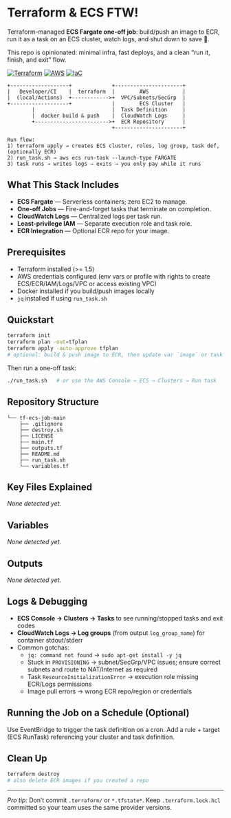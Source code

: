 # Terraform & ECS FTW! 

Terraform-managed **ECS Fargate one-off job**: build/push an image to ECR, run it as a task on an ECS cluster, watch logs, and shut down to save 💸.

This repo is opinionated: minimal infra, fast deploys, and a clean “run it, finish, and exit” flow.


[![Terraform](https://img.shields.io/badge/Terraform-1.5%2B-5C4EE5)](#) [![AWS](https://img.shields.io/badge/AWS-ECS%20%7C%20ECR-FF9900)](#) [![IaC](https://img.shields.io/badge/IaC-Terraform-informational)](#)


```
+-------------------+             +----------------------+
|   Developer/CI    |  terraform  |        AWS           |
|  (local/Actions)  +------------>+  VPC/Subnets/SecGrp  |
+-------------------+             |        ECS Cluster   |
        |                         |  Task Definition     |
        |  docker build & push    |  CloudWatch Logs     |
        +------------------------>+  ECR Repository      |
                                  +----------------------+

Run flow:
1) terraform apply → creates ECS cluster, roles, log group, task def, (optionally ECR)
2) run_task.sh → aws ecs run-task --launch-type FARGATE
3) task runs → writes logs → exits → you only pay while it runs
```


## What This Stack Includes
- **ECS Fargate** — Serverless containers; zero EC2 to manage.
- **One-off Jobs** — Fire-and-forget tasks that terminate on completion.
- **CloudWatch Logs** — Centralized logs per task run.
- **Least-privilege IAM** — Separate execution role and task role.
- **ECR Integration** — Optional ECR repo for your image.

## Prerequisites
- Terraform installed (>= 1.5)
- AWS credentials configured (env vars or profile with rights to create ECS/ECR/IAM/Logs/VPC or access existing VPC)
- Docker installed if you build/push images locally
- `jq` installed if using `run_task.sh`

## Quickstart
```bash
terraform init
terraform plan -out=tfplan
terraform apply -auto-approve tfplan
# optional: build & push image to ECR, then update var `image` or task def
```
Then run a one-off task:
```bash
./run_task.sh   # or use the AWS Console → ECS → Clusters → Run task
```

## Repository Structure
```
└── tf-ecs-job-main
    ├── .gitignore
    ├── destroy.sh
    ├── LICENSE
    ├── main.tf
    ├── outputs.tf
    ├── README.md
    ├── run_task.sh
    └── variables.tf
```

## Key Files Explained
_None detected yet._

## Variables
_None detected yet._

## Outputs
_None detected yet._

## Logs & Debugging
- **ECS Console → Clusters → Tasks** to see running/stopped tasks and exit codes
- **CloudWatch Logs → Log groups** (from output `log_group_name`) for container stdout/stderr
- Common gotchas:
  - `jq: command not found` → `sudo apt-get install -y jq`
  - Stuck in `PROVISIONING` → subnet/SecGrp/VPC issues; ensure correct subnets and route to NAT/Internet as required
  - Task `ResourceInitializationError` → execution role missing ECR/Logs permissions
  - Image pull errors → wrong ECR repo/region or credentials

## Running the Job on a Schedule (Optional)
Use EventBridge to trigger the task definition on a cron. Add a rule + target (ECS RunTask) referencing your cluster and task definition.

## Clean Up
```bash
terraform destroy
# also delete ECR images if you created a repo
```

---
*Pro tip:* Don’t commit `.terraform/` or `*.tfstate*`. Keep `.terraform.lock.hcl` committed so your team uses the same provider versions.
